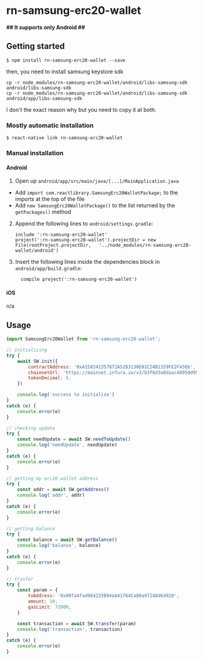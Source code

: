 # rn-samsung-erc20-wallet

<b>## It supports only Android ##</b>

## Getting started

`$ npm install rn-samsung-erc20-wallet --save`

then, you need to install samsung keystore sdk

```
cp -r node_modules/rn-samsung-erc20-wallet/android/libs-samsung-sdk android/libs-samsung-sdk
cp -r node_modules/rn-samsung-erc20-wallet/android/libs-samsung-sdk android/app/libs-samsung-sdk
```
I don't the exact reason why but you need to copy it at both.

### Mostly automatic installation

`$ react-native link rn-samsung-erc20-wallet`

### Manual installation

#### Android

1. Open up `android/app/src/main/java/[...]/MainApplication.java`
  - Add `import com.reactlibrary.SamsungErc20WalletPackage;` to the imports at the top of the file
  - Add `new SamsungErc20WalletPackage()` to the list returned by the `getPackages()` method
2. Append the following lines to `android/settings.gradle`:
  	```
  	include ':rn-samsung-erc20-wallet'
  	project(':rn-samsung-erc20-wallet').projectDir = new File(rootProject.projectDir, 	'../node_modules/rn-samsung-erc20-wallet/android')
  	```
3. Insert the following lines inside the dependencies block in `android/app/build.gradle`:
  	```
      compile project(':rn-samsung-erc20-wallet')
  	```
#### iOS

n/a



## Usage
```javascript
import SamsungErc20Wallet from 'rn-samsung-erc20-wallet';

// initializing
try {
	await SW.init({
		contractAddress: '0xA158241357872A52B3130E02C24B1359FE2F430b',
		chainnetUrl: 'https://mainnet.infura.io/v3/b3f8d3a0daac48959d9512760006f822',
		tokenDecimal: 5,
	})

	console.log('success to initialize')
}
catch (e) {
	console.error(e)
}

// checking update
try {
	const needUpdate = await SW.needToUpdate()
	console.log('needUpdate', needUpdate)
}
catch (e) {
	console.error(e)
}

// getting my erc20 wallet address
try {
	const addr = await SW.getAddress()
	console.log('addr', addr)
}
catch (e) {
	console.error(e)
}

// getting balance
try {
	const balance = await SW.getBalance()
	console.log('balance', balance)
}
catch (e) {
	console.error(e)
}

// trasfer
try {
	const param = {
		toAddress: '0x007a4fad964225B94eA41f64Ca08a97248d64920',
		amount: 10,
		gasLimit: 72000,
	}

	const transaction = await SW.transfer(param)
	console.log('transaction', transaction)
}
catch (e) {
	console.error(e)
}
```
